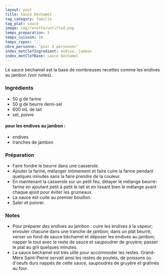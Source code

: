 ```yaml
---
layout: post
title: Sauce béchamel
tag_category: famille
tag_plat: sauce
image: img/recette/untitled.png
temps_preparation: 5
temps_cuisson: 10
temps_repos: '-'
nbre_personne: ‘pour 4 personnes’
index_motClefIngredient: endive, jambon
index_motClefBase: sauce béchamel
---
```

Le sauce béchamel est la base de nombreuses recettes comme les endives au jambon (voir notes).

### Ingrédients
* 50 g de farine
* 50 g de beurre demi-sel
* 600 mL de lait
* sel, poivre

#### pour les endives au jambon :
* endives
* tranches de jambon

### Préparation
* Faire fondre le beurre dans une casserole.
* Ajouter la farine, mélanger intimement et faire cuire la farine pendant quelques minutes sans la faire prendre de la couleur.
* En maintenant la casserole sur un petit feu, délayer le mélange beurre-farine en ajoutant petit à petit le lait et en lissant bien le mélange avant chaque ajout pour éviter les grumeaux.
* La sauce est cuite au premier bouillon.
* Saler et poivrer.

### Notes
* Pour préparer des endives au jambon : cuire les endives à la vapeur; enrouler chacune dans une tranche de jambon; dans un plat beurré, verser un fond de sauce béchamel et déposer les endives au jambon; napper le tout avec le reste de sauce et saupoudrer de gruyère; passer le plat au gril quelques minutes.
* La sauce béchamel est très utile pour accommoder les restes. Grand-Mère Saint-Pierre servait ainsi les restes de poulets, de poissons ou d'oeufs durs nappés de cette sauce, saupoudrés de gruyère et gratinés au four.   
